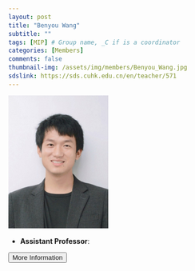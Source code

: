 ```yaml
---
layout: post
title: "Benyou Wang"
subtitle: ""
tags: [MIP] # Group name, _C if is a coordinator
categories: [Members]
comments: false
thumbnail-img: /assets/img/members/Benyou_Wang.jpg
sdslink: https://sds.cuhk.edu.cn/en/teacher/571
---
```


<!-- photo -->
<!-- size: 200px width use html-->
<img
    src="../../assets/img/members/Benyou_Wang.jpg"
    alt="Benyou Wang"
    style="width: 200px; align: left;"
/>

<!-- bio -->
- **Assistant Professor**:

<p>
    <button class="button">
    <a
        href="https://sds.cuhk.edu.cn/en/teacher/571"
        style="text-decoration: none"
        >More Information</a
    >
    </button>
</p>